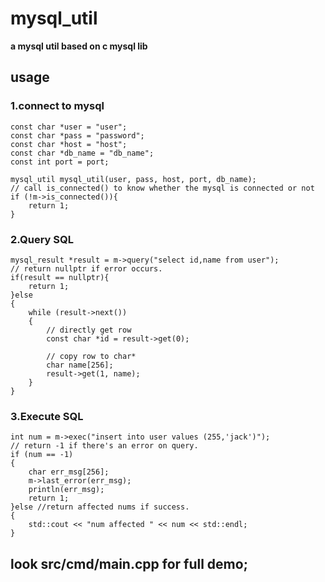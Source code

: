 # mysql_util
**a mysql util based on c mysql lib**



## usage

### 1.connect to mysql

```
const char *user = "user";
const char *pass = "password";
const char *host = "host";
const char *db_name = "db_name";
const int port = port;

mysql_util mysql_util(user, pass, host, port, db_name);
// call is_connected() to know whether the mysql is connected or not
if (!m->is_connected()){
	return 1;
}
```



### 2.Query SQL

```
mysql_result *result = m->query("select id,name from user");
// return nullptr if error occurs.
if(result == nullptr){
	return 1;
}else
{
	while (result->next())
	{
		// directly get row
		const char *id = result->get(0);
		
		// copy row to char*
		char name[256];
		result->get(1, name);
	}
}
```



### 3.Execute SQL

```
int num = m->exec("insert into user values (255,'jack')");
// return -1 if there's an error on query.
if (num == -1)
{
	char err_msg[256];
	m->last_error(err_msg);
	println(err_msg);
	return 1;
}else //return affected nums if success.
{
	std::cout << "num affected " << num << std::endl;
}
```



## look src/cmd/main.cpp for full demo;
